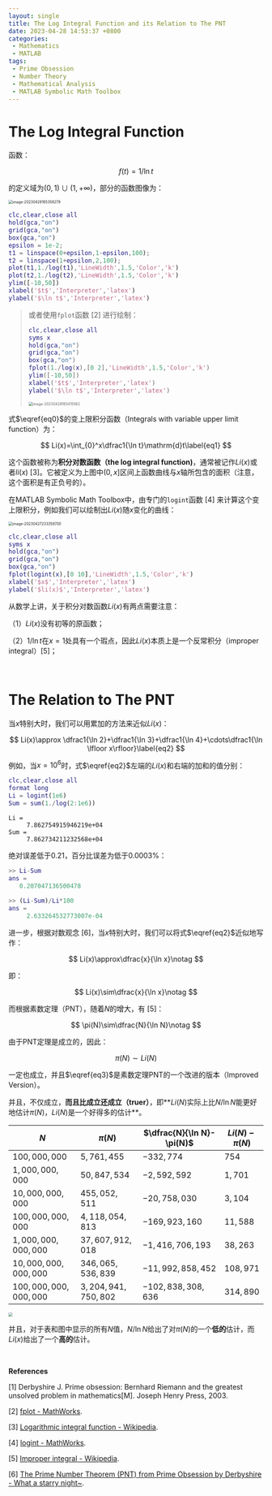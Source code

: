 ```yaml
---
layout: single
title: The Log Integral Function and its Relation to The PNT
date: 2023-04-28 14:53:37 +0800
categories: 
 - Mathematics
 - MATLAB
tags:
 - Prime Obsession
 - Number Theory
 - Mathematical Analysis
 - MATLAB Symbolic Math Toolbox
---
```


# The Log Integral Function

函数：

$$
f(t)=1/\ln t\label{eq0}
$$

的定义域为$(0,1)\cup (1,+\infty)$，部分的函数图像为：

<img src="https://github.com/HelloWorld-1017/blog-images/blob/main/migration/imgpersonal/image-20230428165358279.png?raw=true" alt="image-20230428165358279" style="zoom:50%;" />

```matlab
clc,clear,close all
hold(gca,"on")
grid(gca,"on")
box(gca,"on")
epsilon = 1e-2;
t1 = linspace(0+epsilon,1-epsilon,100);
t2 = linspace(1+epsilon,2,100);
plot(t1,1./log(t1),'LineWidth',1.5,'Color','k')
plot(t2,1./log(t2),'LineWidth',1.5,'Color','k')
ylim([-10,50])
xlabel('$t$','Interpreter','latex')
ylabel('$\ln t$','Interpreter','latex')
```

> 或者使用`fplot`函数 [2] 进行绘制：
>
> ```matlab
> clc,clear,close all
> syms x
> hold(gca,"on")
> grid(gca,"on")
> box(gca,"on")
> fplot(1./log(x),[0 2],'LineWidth',1.5,'Color','k')
> ylim([-10,50])
> xlabel('$t$','Interpreter','latex')
> ylabel('$\ln t$','Interpreter','latex')
> ```
>
> <img src="https://github.com/HelloWorld-1017/blog-images/blob/main/migration/imgpersonal/image-20230428165415562.png?raw=true" alt="image-20230428165415562" style="zoom:50%;" />

式$\eqref{eq0}$的变上限积分函数（Integrals with variable upper limit function）为：

$$
Li(x)=\int_{0}^x\dfrac1{\ln t}\mathrm{d}t\label{eq1}
$$

这个函数被称为**积分对数函数（the log integral function)**，通常被记作$Li(x)$或者$li(x)$ [3]。它被定义为上图中$(0,x]$区间上函数曲线与$x$轴所包含的面积（注意，这个面积是有正负号的）。

在MATLAB Symbolic Math Toolbox中，由专门的`logint`函数 [4] 来计算这个变上限积分，例如我们可以绘制出$Li(x)$随$x$变化的曲线：

<img src="https://github.com/HelloWorld-1017/blog-images/blob/main/migration/imgpersonal/image-20230427233358700.png?raw=true" alt="image-20230427233358700" style="zoom:50%;" />

```matlab
clc,clear,close all
syms x
hold(gca,"on")
grid(gca,"on")
box(gca,"on")
fplot(logint(x),[0 10],'LineWidth',1.5,'Color','k')
xlabel('$x$','Interpreter','latex')
ylabel('$li(x)$','Interpreter','latex')
```

从数学上讲，关于积分对数函数$Li(x)$有两点需要注意：

（1）$Li(x)$没有初等的原函数；

（2）$1/\ln t$在$x=1$处具有一个瑕点，因此$Li(x)$本质上是一个反常积分（improper integral）[5]；

<br>

# The Relation to The PNT

当$x$特别大时，我们可以用累加的方法来近似$Li(x)$：

$$
Li(x)\approx \dfrac1{\ln 2}+\dfrac1{\ln 3}+\dfrac1{\ln 4}+\cdots\dfrac1{\ln \lfloor x\rfloor}\label{eq2}
$$

例如，当$x=10^6$时，式$\eqref{eq2}$左端的$Li(x)$和右端的加和的值分别：

```matlab
clc,clear,close all
format long
Li = logint(1e6)
Sum = sum(1./log(2:1e6))
```

```
Li =
     7.862754915946219e+04
Sum =
     7.862734211232568e+04
```

绝对误差低于$0.21$，百分比误差为低于$0.0003\%$：

```matlab
>> Li-Sum
ans =
   0.207047136500478
   
>> (Li-Sum)/Li*100
ans =
     2.633264532773007e-04
```

进一步，根据对数观念 [6]，当$x$特别大时，我们可以将式$\eqref{eq2}$近似地写作：

$$
Li(x)\approx\dfrac{x}{\ln x}\notag
$$

即：

$$
Li(x)\sim\dfrac{x}{\ln x}\notag
$$

而根据素数定理（PNT），随着$N$的增大，有 [5]：

$$
\pi(N)\sim\dfrac{N}{\ln N}\notag
$$

由于PNT定理是成立的，因此：

$$
\pi(N)\sim Li(N)\label{eq3}
$$

一定也成立，并且$\eqref{eq3}$是素数定理PNT的一个改进的版本（Improved Version）。

并且，不仅成立，**而且比成立还成立（truer）**，即**$Li(N)$实际上比$N/\ln N$能更好地估计$\pi(N)$，$Li(N)$是一个好得多的估计**。

| $N$                   | $\pi(N)$            | $\dfrac{N}{\ln N}-\pi(N)$ | $Li(N)-\pi(N)$ |
| --------------------- | ------------------- | ------------------------- | -------------- |
| $100,000,000$         | $5,761,455$         | $-332,774$                | $754$          |
| $1,000,000,000$       | $50,847,534$        | $-2,592,592$              | $1,701$        |
| $10,000,000,000$      | $455,052,511$       | $-20,758,030$             | $3,104$        |
| $100,000,000,000$     | $4,118,054,813$     | $-169,923,160$            | $11,588$       |
| $1,000,000,000,000$   | $37,607,912,018$    | $-1,416,706,193$          | $38,263$       |
| $10,000,000,000,000$  | $346,065,536,839$   | $-11,992,858,452$         | $108,971$      |
| $100,000,000,000,000$ | $3,204,941,750,802$ | $-102,838,308,636$        | $314,890$      |

<img src="https://github.com/HelloWorld-1017/blog-images/blob/main/migration/imgpersonal/image-20230428143931252.png?raw=true" style="zoom:50%;" />

并且，对于表和图中显示的所有$N$值，$N/\ln N$给出了对$\pi(N)$的一个**低的**估计，而$Li(x)$给出了一个**高的**估计。

<br>

**References**

[1] Derbyshire J. Prime obsession: Bernhard Riemann and the greatest unsolved problem in mathematics[M]. Joseph Henry Press, 2003.

[2] [fplot - MathWorks](https://ww2.mathworks.cn/help/matlab/ref/fplot.html).

[3] [Logarithmic integral function - Wikipedia](https://en.wikipedia.org/wiki/Logarithmic_integral_function).

[4] [logint - MathWorks](https://ww2.mathworks.cn/help/symbolic/sym.logint.html?s_tid=srchtitle_logint_1).

[5] [Improper integral - Wikipedia](https://en.wikipedia.org/wiki/Improper_integral).

[6] [The Prime Number Theorem (PNT) from Prime Obsession by Derbyshire - What a starry night~](http://whatastarrynight.com/mathematics/The-Prime-Number-Theorem-(PNT)-from-Prime-Obsession-by-Derbyshire/).
